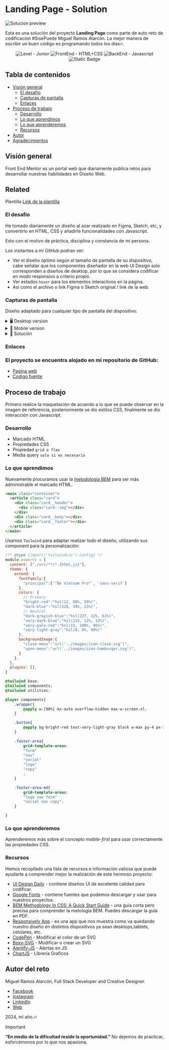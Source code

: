 # Landing Page - Solution

<img src="./screen/desktop.jpg" alt="Solucion preview" style="max-width: 100%; height: auto;">

Esta es una solución del proyecto **Landing Page** como parte de auto reto de codificación #SisePuede Miguel Ramos Alarcón. La mejor manera de escribir un buen código es programando todos los días🔥.

<div align="center">
  <img src="https://img.shields.io/badge/Level-Junior-green" alt="Level - Junior">
  <img src="https://img.shields.io/badge/FrontEnd-HTML%2BCSS-yellow" alt="FrontEnd - HTML+CSS">
  <img src="https://img.shields.io/badge/BackEnd-Javascript-orange" alt="BackEnd - Javascript">
  <img alt="Static Badge" src="https://img.shields.io/badge/Framework-CSS?logo=tailwindcss&logoColor=%2306B6D4&label=Tailwind">

</div>

## Tabla de contenidos

- [Visión general](#visión-general)
  - [El desafío](#el-desafío)
  - [Capturas de pantalla](#capturas-de-pantalla)
  - [Enlaces](#enlaces)
- [Proceso de trabajo](#proceso-de-trabajo)
  - [Desarrollo](#desarrollo)
  - [Lo que aprendimos](#lo-que-aprendimos)
  - [Lo que aprenderemos](#lo-que-aprenderemos)
  - [Recursos](#recursos)
- [Autor](#autor)
- [Agradecimientos](#agradecimientos)

## Visión general
Front End Mentor es un portal web que diariamente publica retos para desarrollar nuestras habilidades en Diseño Web. 


## Related
Plantilla
[Link de la plantilla](https://www.frontendmentor.io/challenges/manage-landing-page-SLXqC6P5)

### El desafío
He tomado diariamente un diseño al azar realizado en Figma, Sketch, etc, y convertirlo en HTML, CSS y añadirle funcionalidades con Javascript.

Esto con el motivo de práctica, disciplina y constancia de mi persona.

Los visitantes a mi GitHub podran ver:

- Ver el diseño óptimo según el tamaño de pantalla de su dispositivo, cabe señalar que los componentes diseñador en la web UI Design solo corresponden a diseños de desktop, por lo que se considera codificar en modo responsivo a criterio propio.
- Ver estados `hover` para los elementos interactivos en la página.
- Asi como el archivo o link Figma o Sketch original / link de la web.

### Capturas de pantalla

Diseño adaptado para cualquier tipo de pantalla del dispositivo:

<details>
    <summary>🖥️ Desktop version</summary>

![](./screen/desktop.jpg)
</details>

<details>
    <summary>📱 Mobile version</summary>

![](./screen/mobile.jpg)
</details>

<details>
    <summary>💪 Solución </summary>

![](./screen/solucion.png)
</details>


### Enlaces

### El proyecto se encuentra alojado en mi repositorio de GitHub:

- [Pagina web](https://miguelramosalarcon.github.io/personal_challenges/LANDINGPAGETAILWIND/)
- [Codigo fuente]()

## Proceso de trabajo
Primero realice la maquetación de acuerdo a lo que se puede observar en la imagen de referencia, posteriormente se dio estilos CSS, finalmente se dio interacción con Javascript.

### Desarrollo

- Marcado HTML
- Propiedades CSS
- Propiedad `grid o flex`
- Media query `solo si es necesario`

### Lo que aprendimos

Nuevamente procuramos usar la [metodologia BEM](https://getbem.com/introduction/) para ser más administrable el marcado HTML.

```html
<main class="container">
  <article class="card">
    <div class="card__header">
      <div class="card--img"></div>
    </div>
    <div class="card__body"></div>
    <div class="card__footer"></div>
  </article>
</main>
```

Usamos `Tailwind` para adaptar realizar todo el diseño, utilizando sus component para la personalización:

```js
/** @type {import('tailwindcss').Config} */
module.exports = {
  content: ["./src/**/*.{html,js}"],
  theme: {
    extend: {
      fontFamily:{
        "principal":['"Be Vietnam Pro"', 'sans-serif']
      },
      colors: {
        // Primary
        "bright-red":"hsl(12, 88%, 59%)",
        "dark-blue":"hsl(228, 39%, 23%)",
        // Neutral
        "dark-grayish-blue":"hsl(227, 12%, 61%)",
        "very-dark-blue":"hsl(233, 12%, 13%)",
        "very-pale-red":"hsl(13, 100%, 96%)",
        "very-light-gray":"hsl(0, 0%, 98%)"
      },
      backgroundImage:{
        "close-menu":"url('../images/icon-close.svg')",
        "open-menu":"url('../images/icon-hamburger.svg')",
      }
    },
  },
  plugins: [],
}
```

```css
@tailwind base;
@tailwind components;
@tailwind utilities;

@layer components{
    .wrapper{
        @apply w-[90%] mx-auto overflow-hidden max-w-screen-xl;
    }

    .button{
        @apply bg-bright-red text-very-light-gray block w-max py-4 px-12 rounded-full hover:opacity-70 transition-all;
    }

    .footer-area{
        grid-template-areas: 
        "form"
        "nav"
        "social"
        "logo"
        "copy"
        ;
    }

    .footer-area-md{
        grid-template-areas:
        "logo nav form"
        "social nav copy";
    }

}
```


### Lo que aprenderemos

Aprenderemos más sobre el concepto _mobile-first_ para usar correctamente las propiedades CSS.

### Recursos

Hemos recopilado una lista de recursos e información valiosa que puede ayudarte a comprender mejor la realización de este hermoso proyecto:

- [UI Design Daily](https://www.uidesigndaily.com/) - contiene diseños UI de excelente calidad para codificar.
- [Google Fonts](https://fonts.google.com/) - contiene fuentes que podemos descargar y usar para nuestros proyectos.
- [BEM Methodology In CSS: A Quick Start Guide](https://scalablecss.com/bem-quickstart-guide/) - una guía corta pero precisa para comprender la metología BEM. Puedes descargar la guía en PDF.
- [Responsively App](https://responsively.app/) - es una app que nos muestra como va quedando nuestro diseño en distintos dispositivos ya sean desktops,tablets, celulares, etc.
- [CodePen](https://codepen.io/sosuke/pen/Pjoqqp) - Modificar el color de un SVG
- [Boxy-SVG](https://boxy-svg.com/) - Modificar o crear un SVG
- [Alertify-JS](https://alertifyjs.com/) - Alertas en JS
- [ChartJS](https://www.chartjs.org/) - Librería Graficos

## Autor del reto

Miguel Ramos Alarcón, Full Stack Developer and Creative Designer.

- [Facebook](https://www.facebook.com/)
- [Instagram](https://www.instagram.com/)
- [LinkedIn](https://www.linkedin.com/in/)
- [Web]()


2024, mí año.🔥

> [!IMPORTANT]
> **“En medio de la dificultad reside la oportunidad."** No dejemos de practicar, esforcémonos por lo que nos apasiona.
